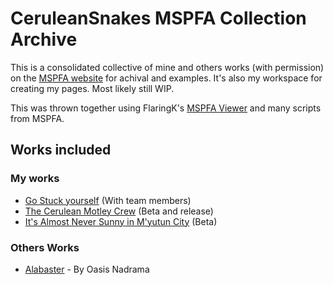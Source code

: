 # CeruleanSnakes MSPFA Collection Archive
This is a consolidated collective of mine and others works (with permission) on the [MSPFA website](https://mspfa.com/) for achival and examples. It's also my workspace for creating my pages. Most likely still WIP.

This was thrown together using FlaringK's [MSPFA Viewer](https://github.com/FlaringK/mspfaViewer) and many scripts from MSPFA.

## Works included

### My works 

- [Go Stuck yourself](https://mspfa.com/?s=6779&p=1) (With team members)
- [The Cerulean Motley Crew](https://mspfa.com/?s=38151&p=1) (Beta and release)
- [It's Almost Never Sunny in M'yutun City](https://mspfa.com/?s=38437&p=1) (Beta)

### Others Works

- [Alabaster](https://mspfa.com/?s=236&p=1) - By Oasis Nadrama
